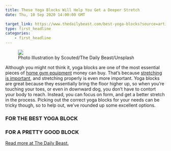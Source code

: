 ```yaml
---
title: These Yoga Blocks Will Help You Get a Deeper Stretch
date: Thu, 10 Sep 2020 14:00:00 GMT

target_link: https://www.thedailybeast.com/best-yoga-blocks?source=articles&via=rss
type: first_headline
categories:
    - first_headline
---
```

<figure><img src="https://img.thedailybeast.com/image/upload/c_crop,d_placeholder_euli9k,h_1439,w_2560,x_0,y_0/dpr_2.0/c_limit,w_585/fl_lossy,q_auto/yogablockshero_sae4fz"><figcaption>Photo Illustration by Scouted/The Daily Beast/Unsplash</figcaption></figure><p>Although you might not think it, yoga blocks are one of the most essential pieces of <a href="https://www.thedailybeast.com/best-gym-equipment-to-exercise-with-while-youre-at-home">home gym equipment</a> money can buy. That’s because <a href="https://www.thedailybeast.com/best-tools-for-stretching">stretching is important</a>, and stretching properly is even more important. Yoga blocks are great because they essentially bring the floor higher up, so when you’re touching your toes, or even in downward dog, you don’t have to contort your body to reach. Instead, you can focus on form, and get a better stretch in the process. Picking out the correct yoga blocks for your needs can be tricky though, so to help out, we’ve rounded up some excellent options. </p><h3>FOR THE BEST YOGA BLOCK</h3><h3>FOR A PRETTY GOOD BLOCK</h3><p><a href="https://www.thedailybeast.com/best-yoga-blocks?source=articles&via=rss">Read more at The Daily Beast.</a></p> 